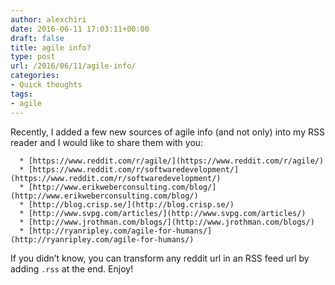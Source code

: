 ```yaml
---
author: alexchiri
date: 2016-06-11 17:03:11+00:00
draft: false
title: agile info?
type: post
url: /2016/06/11/agile-info/
categories:
- Quick thoughts
tags:
- agile
---
```


Recently, I added a few new sources of agile info (and not only) into my RSS reader and I would like to share them with you:



 	  * [https://www.reddit.com/r/agile/](https://www.reddit.com/r/agile/)
 	  * [https://www.reddit.com/r/softwaredevelopment/](https://www.reddit.com/r/softwaredevelopment/)
 	  * [http://www.erikweberconsulting.com/blog/](http://www.erikweberconsulting.com/blog/)
 	  * [http://blog.crisp.se/](http://blog.crisp.se/)
 	  * [http://www.svpg.com/articles/](http://www.svpg.com/articles/)
 	  * [http://www.jrothman.com/blogs/](http://www.jrothman.com/blogs/)
 	  * [http://ryanripley.com/agile-for-humans/](http://ryanripley.com/agile-for-humans/)

If you didn’t know, you can transform any reddit url in an RSS feed url by adding `.rss` at the end. Enjoy!
